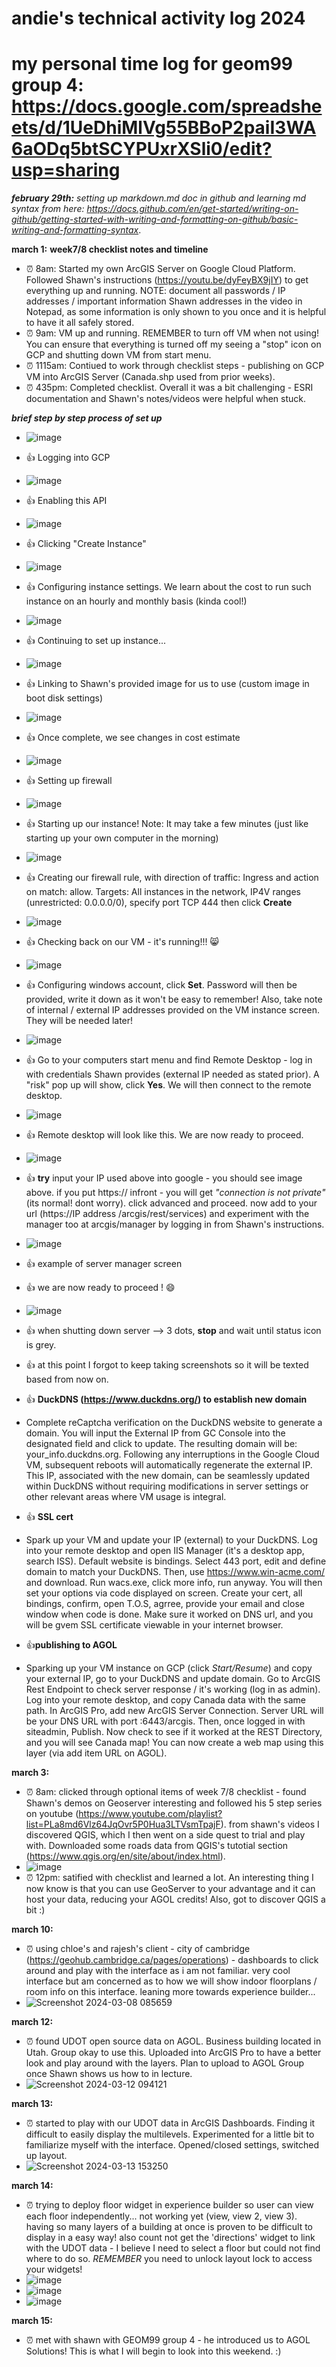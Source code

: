 # andie's technical activity log 2024
# my personal time log for geom99 group 4: https://docs.google.com/spreadsheets/d/1UeDhiMlVg55BBoP2paiI3WA6aODq5btSCYPUxrXSli0/edit?usp=sharing

_**february 29th:** setting up markdown.md doc in github and learning md syntax from here: https://docs.github.com/en/get-started/writing-on-github/getting-started-with-writing-and-formatting-on-github/basic-writing-and-formatting-syntax_.

**march 1:**
**week7/8 checklist notes and timeline**
* :alarm_clock: 8am: Started my own ArcGIS Server on Google Cloud Platform. Followed Shawn's instructions (https://youtu.be/dyFeyBX9jIY) to get everything up and running. NOTE: document all passwords / IP addresses / important information Shawn addresses in the video in Notepad, as some information is only shown to you once and it is helpful to have it all safely stored.
* :alarm_clock: 9am: VM up and running. REMEMBER to turn off VM when not using! You can ensure that everything is turned off my seeing a "stop" icon on GCP and shutting down VM from start menu.
* :alarm_clock: 1115am: Contiued to work through checklist steps - publishing on GCP VM into ArcGIS Server (Canada.shp used from prior weeks).
* :alarm_clock: 435pm: Completed checklist. Overall it was a bit challenging - ESRI documentation and Shawn's notes/videos were helpful when stuck.

 _**brief step by step process of set up**_
 * ![image](https://github.com/aherstek/markdown.md/assets/146446987/3928caeb-f655-416a-8647-813917fda204)
 * :thumbsup: Logging into GCP
 * ![image](https://github.com/aherstek/markdown.md/assets/146446987/c17a41a7-e98e-4035-a45f-08940caf47cc)
 * :thumbsup: Enabling this API
 * ![image](https://github.com/aherstek/markdown.md/assets/146446987/c788b8b0-bac1-405e-8779-a8340feadad5)
 * :thumbsup: Clicking "Create Instance"
 * ![image](https://github.com/aherstek/markdown.md/assets/146446987/fa97ee29-2dfe-401e-8220-1199be18b45e)
 * :thumbsup: Configuring instance settings. We learn about the cost to run such instance on an hourly and monthly basis (kinda cool!)
 * ![image](https://github.com/aherstek/markdown.md/assets/146446987/aa737fe4-2744-4ea7-a6f5-7949b072eee5)
 * :thumbsup: Continuing to set up instance...
 * ![image](https://github.com/aherstek/markdown.md/assets/146446987/ba2da5c4-3a38-4238-944b-c84059b62808)
 * :thumbsup: Linking to Shawn's provided image for us to use (custom image in boot disk settings)
 * ![image](https://github.com/aherstek/markdown.md/assets/146446987/e45dc1b1-d455-405b-b1e1-2e3d0523eb4f)
 * :thumbsup: Once complete, we see changes in cost estimate
 * ![image](https://github.com/aherstek/markdown.md/assets/146446987/24ae63ec-c2db-4ffa-b953-669e43ae96a8)
 * :thumbsup: Setting up firewall
 * ![image](https://github.com/aherstek/markdown.md/assets/146446987/c07c4116-c713-46ec-9160-0dcfb6eba702)
 * :thumbsup: Starting up our instance! Note: It may take a few minutes (just like starting up your own computer in the morning)
 * ![image](https://github.com/aherstek/markdown.md/assets/146446987/c24b7e60-1332-4539-bf47-7689483fb33f)
 * :thumbsup: Creating our firewall rule, with direction of traffic: Ingress and action on match: allow. Targets: All instances in the network, IP4V ranges (unrestricted: 0.0.0.0/0), specify port TCP 444 then click **Create**
 * ![image](https://github.com/aherstek/markdown.md/assets/146446987/3383b265-ce11-42fa-a5b4-a473eba18f43)
 * :thumbsup: Checking back on our VM - it's running!!! 😸
 * ![image](https://github.com/aherstek/markdown.md/assets/146446987/07241d0b-85c9-474f-ae51-b61f13cf5470)
 * :thumbsup: Configuring windows account, click **Set**. Password will then be provided, write it down as it won't be easy to remember! Also, take note of internal / external IP addresses provided on the VM instance screen. They will be needed later!
 * ![image](https://github.com/aherstek/markdown.md/assets/146446987/7ed700dc-2e56-4009-a73c-a403b13097a0)
 * :thumbsup: Go to your computers start menu and find Remote Desktop - log in with credentials Shawn provides (external IP needed as stated prior). A "risk" pop up will show, click **Yes**. We will then connect to the remote desktop.
 * ![image](https://github.com/aherstek/markdown.md/assets/146446987/915ed565-6ebb-4cfc-bcff-62e24f22f559)
 * :thumbsup: Remote desktop will look like this. We are now ready to proceed.
 * ![image](https://github.com/aherstek/markdown.md/assets/146446987/09c1c1c7-ec0a-4fbc-abea-3faa5f075603)
 * :thumbsup: **try** input your IP used above into google - you should see image above. if you put https:// infront - you will get _"connection is not private"_ (its normal! dont worry). click advanced and proceed. now add to your url (https://IP address /arcgis/rest/services) and experiment with the manager too at arcgis/manager by logging in from Shawn's instructions.
 * ![image](https://github.com/aherstek/markdown.md/assets/146446987/6db6f915-9f20-45b4-9146-2c937a0d1f8e)
 * :thumbsup: example of server manager screen
 * :thumbsup: we are now ready to proceed ! :smile:
 * ![image](https://github.com/aherstek/markdown.md/assets/146446987/91400e87-ee01-40b0-84f5-6b0caee32e75)
 * :thumbsup: when shutting down server --> 3 dots, **stop** and wait until status icon is grey.

* :thumbsup: at this point I forgot to keep taking screenshots so it will be texted based from now on.
* :thumbsup: **DuckDNS (https://www.duckdns.org/) to establish new domain**
* Complete reCaptcha verification on the DuckDNS website to generate a domain. You will input the External IP from GC Console into the designated field and click to update. The resulting domain will be: your_info.duckdns.org. Following any interruptions in the Google Cloud VM, subsequent reboots will automatically regenerate the external IP. This IP, associated with the new domain, can be seamlessly updated within DuckDNS without requiring modifications in server settings or other relevant areas where VM usage is integral.
* :thumbsup: **SSL cert**
* Spark up your VM and update your IP (external) to your DuckDNS. Log into your remote desktop and open IIS Manager (it's a desktop app, search ISS). Default website is bindings. Select 443 port, edit and define domain to match your DuckDNS. Then, use https://www.win-acme.com/ and download. Run wacs.exe, click more info, run anyway. You will then set your options via code displayed on screen. Create your cert, all bindings, confirm, open T.O.S, agrree, provide your email and close window when code is done. Make sure it worked on DNS url, and you will be gvem SSL certificate viewable in your internet browser.
* :thumbsup:**publishing to AGOL**
* Sparking up your VM instance on GCP (click _Start/Resume_) and copy your external IP, go to your DuckDNS and update domain. Go to ArcGIS Rest Endpoint to check server response / it's working (log in as admin). Log into your remote desktop, and copy Canada data with the same path. In ArcGIS Pro, add new ArcGIS Server Connection. Server URL will be your DNS URL with port :6443/arcgis. Then, once logged in with siteadmin, Publish. Now check to see if it worked at the REST Directory, and you will see Canada map! You can now create a web map using this layer (via add item URL on AGOL).

**march 3:**
* :alarm_clock: 8am: clicked through optional items of week 7/8 checklist - found Shawn's demos on Geoserver interesting and followed his 5 step series on youtube (https://www.youtube.com/playlist?list=PLa8md6Vlz64JqOvr5P0Hua3LTVsmTpajF). from shawn's videos I discovered QGIS, which I then went on a side quest to trial and play with. Downloaded some roads data from QGIS's tutotial section (https://www.qgis.org/en/site/about/index.html).
* ![image](https://github.com/aherstek/markdown.md/assets/146446987/9f30d5ac-5976-491c-b4b1-6daf2dbee08d)
* :alarm_clock: 12pm: satified with checklist and learned a lot. An interesting thing I now know is that you can use GeoServer to your advantage and it can host your data, reducing your AGOL credits! Also, got to discover QGIS a bit :)

**march 10:**
* :alarm_clock: using chloe's and rajesh's client - city of cambridge (https://geohub.cambridge.ca/pages/operations) - dashboards to click around and play with the interface as i am not familiar. very cool interface but am concerned as to how we will show indoor floorplans / room info on this interface. leaning more towards experience builder...
* ![Screenshot 2024-03-08 085659](https://github.com/aherstek/markdown.md/assets/146446987/754949f3-6427-458d-b5fa-b9673cde5c47)

**march 12:**
* :alarm_clock: found UDOT open source data on AGOL. Business building located in Utah. Group okay to use this. Uploaded into ArcGIS Pro to have a better look and play around with the layers. Plan to upload to AGOL Group once Shawn shows us how to in lecture.
* ![Screenshot 2024-03-12 094121](https://github.com/aherstek/markdown.md/assets/146446987/209adc4b-c54d-4ce9-be65-00b8d51ce3a8)

**march 13:**
* :alarm_clock: started to play with our UDOT data in ArcGIS Dashboards. Finding it difficult to easily display the multilevels. Experimented for a little bit to familiarize myself with the interface. Opened/closed settings, switched up layout.
* ![Screenshot 2024-03-13 153250](https://github.com/aherstek/markdown.md/assets/146446987/53482104-fe32-4fc8-ab04-0c9b430f4ce6)

**march 14:**
* :alarm_clock: trying to deploy floor widget in experience builder so user can view each floor independently... not working yet (view, view 2, view 3). having so many layers of a building at once is proven to be difficult to display in a easy way! also count not get the 'directions' widget to link with the UDOT data - I believe I need to select a floor but could not find where to do so. *REMEMBER* you need to unlock layout lock to access your widgets!
* ![image](https://github.com/aherstek/markdown.md/assets/146446987/959f5526-d143-4692-b22d-b1fb0eb27f84)
* ![image](https://github.com/aherstek/markdown.md/assets/146446987/5bf5c3bb-731e-4aff-b62f-d39cb7441b81)
* ![image](https://github.com/aherstek/markdown.md/assets/146446987/b06fbfe7-01f2-44ad-89dc-b3d16edc31d5)


**march 15:**
* :alarm_clock: met with shawn with GEOM99 group 4 - he introduced us to AGOL Solutions! This is what I will begin to look into this weekend. :)

